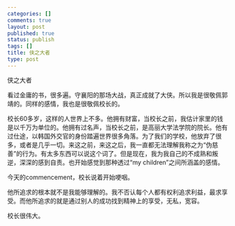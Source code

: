 ```yaml
--- 
categories: []
comments: true
layout: post
published: true
status: publish
tags: []
title: 侠之大者
type: post
---
```

<div id="msgcns!3725CC0EE38B1F6!396" class="bvMsg">侠之大者

看过金庸的书，很多遍。守襄阳的那场大战，真正成就了大侠。所以我是很敬佩郭靖的。同样的感情，我也是很敬佩校长的。

校长60多岁，这样的人世界上不多。他拥有财富，当校长之前，我估计家里的钱是以千万为单位的。他拥有过名声，当校长之前，是高丽大学法学院的院长。他有过仕途，以韩国外交官的身份踏遍世界很多角落。为了我们的学校，他放弃了很多，或者是几乎一切。来这之前，来这之后，我一直都无法理解我称之为“伪慈善”的行为。有太多东西可以说这个词了。但是现在，我为我自己的不成熟和叛逆，深深的感到自责。也开始感觉到那种透过“my children”之间所涵盖的感情。

今天的commencement，校长说着开始哽咽。

他所追求的根本就不是我能够理解的。我不否认每个人都有权利追求利益，最求享受。而他所追求的就是通过别人的成功找到精神上的享受，无私，宽容。

校长很伟大。</div>

